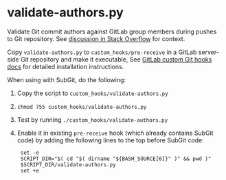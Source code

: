 # validate-authors.py

Validate Git commit authors against GitLab group members during pushes to Git repository.
See [discussion in Stack Overflow](http://stackoverflow.com/questions/117006/prevent-people-from-pushing-a-git-commit-with-a-different-author-name/)
for context.

Copy `validate-authors.py` to `custom_hooks/pre-receive` in a GitLab server-side Git repository
and make it executable, See [GitLab custom Git hooks docs](http://doc.gitlab.com/ce/hooks/custom_hooks.html)
for detailed installation instructions.

When using with SubGit, do the following:

1. Copy the script to `custom_hooks/validate-authors.py`
2. `chmod 755 custom_hooks/validate-authors.py`
3. Test by running `./custom_hooks/validate-authors.py`
4. Enable it in existing `pre-receive` hook (which already contains SubGit code)
   by adding the following lines to the top before SubGit code:

        set -e
        SCRIPT_DIR="$( cd "$( dirname "${BASH_SOURCE[0]}" )" && pwd )"
        $SCRIPT_DIR/validate-authors.py
        set +e
